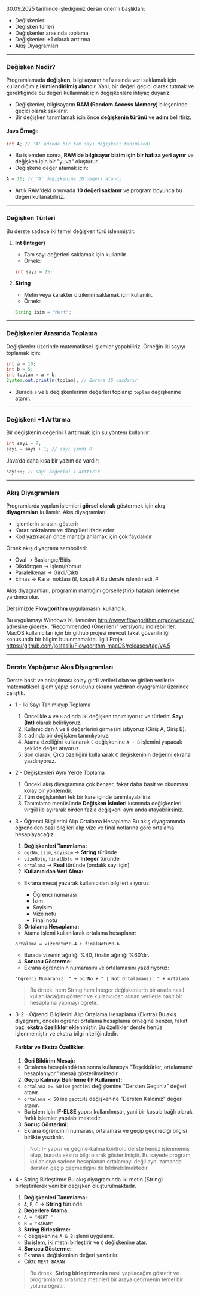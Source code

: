 30.09.2025 tarihinde işlediğimiz dersin önemli başlıkları:

* Değişkenler
* Değişken türleri
* Değişkenler arasında toplama
* Değişkenleri +1 olarak arttırma
* Akış Diyagramları

---

### **Değişken Nedir?**

Programlamada **değişken**, bilgisayarın hafızasında veri saklamak için kullandığımız **isimlendirilmiş alan**dır. Yani, bir değeri geçici olarak tutmak ve gerektiğinde bu değeri kullanmak için değişkenlere ihtiyaç duyarız.

* Değişkenler, bilgisayarın **RAM (Random Access Memory)** bileşeninde geçici olarak saklanır.
* Bir değişken tanımlamak için önce **değişkenin türünü** ve **adını** belirtiriz.

#### **Java Örneği:**

```java
int A; // 'A' adında bir tam sayı değişkeni tanımlandı
```

* Bu işlemden sonra, **RAM’de bilgisayar bizim için bir hafıza yeri ayırır** ve değişken için bir "yuva" oluşturur.
* Değişkene değer atamak için:

```java
A = 10; // 'A' değişkenine 10 değeri atandı
```

* Artık RAM’deki o yuvada **10 değeri saklanır** ve program boyunca bu değeri kullanabiliriz.

---

### **Değişken Türleri**

Bu derste sadece iki temel değişken türü işlenmiştir:

1. **Int (Integer)**

   * Tam sayı değerleri saklamak için kullanılır.
   * Örnek:

   ```java
   int sayi = 25;
   ```

2. **String**

   * Metin veya karakter dizilerini saklamak için kullanılır.
   * Örnek:

   ```java
   String isim = "Mert";
   ```

---

### **Değişkenler Arasında Toplama**

Değişkenler üzerinde matematiksel işlemler yapabiliriz. Örneğin iki sayıyı toplamak için:

```java
int a = 10;
int b = 5;
int toplam = a + b;
System.out.println(toplam); // Ekrana 15 yazdırır
```

* Burada `a` ve `b` değişkenlerinin değerleri toplanıp `toplam` değişkenine atanır.

---

### **Değişkeni +1 Arttırma**

Bir değişkenin değerini 1 arttırmak için şu yöntem kullanılır:

```java
int sayi = 7;
sayi = sayi + 1; // sayi şimdi 8
```

Java’da daha kısa bir yazım da vardır:

```java
sayi++; // sayi değerini 1 arttırır
```

---

### **Akış Diyagramları**

Programlarda yapılan işlemleri **görsel olarak** göstermek için **akış diyagramları** kullanılır. Akış diyagramları:

* İşlemlerin sırasını gösterir
* Karar noktalarını ve döngüleri ifade eder
* Kod yazmadan önce mantığı anlamak için çok faydalıdır

Örnek akış diyagramı sembolleri:

* Oval → Başlangıç/Bitiş
* Dikdörtgen → İşlem/Komut
* Paralelkenar → Girdi/Çıktı
* Elmas → Karar noktası (if, koşul)    # Bu derste işlenilmedi. #

Akış diyagramları, programın mantığını görselleştirip hataları önlemeye yardımcı olur.

Dersimizde **Flowgorithm** uygulamasını kullandık.

Bu uygulamayı Windows Kullanıcıları http://www.flowgorithm.org/download/ adresine giderek, "Recommended (Önerilen)" versiyonu indirebilirler.
MacOS kullanıcıları için bir github projesi mevcut fakat güvenilirliği konusunda bir bilgim bulunmamakta. İlgili Proje: https://github.com/jostasik/Flowgorithm-macOS/releases/tag/v4.5

---

### **Derste Yaptığımız Akış Diyagramları**

Derste basit ve anlaşılması kolay girdi verileri olan ve girilen verilerle matematiksel işlem yapıp sonucunu ekrana yazdıran diyagramlar üzerinde çalıştık.

* 1 - İki Sayı Tanımlayıp Toplama
    1. Öncelikle `A` ve `B` adında iki değişken tanımlıyoruz ve türlerini **Sayı (Int)** olarak belirliyoruz.
    2. Kullanıcıdan `A` ve `B` değerlerini girmesini istiyoruz (Giriş A, Giriş B).
    3. `C` adında bir değişken tanımlıyoruz.
    4. Atama özelliğini kullanarak `C` değişkenine `A + B` işlemini yapacak şekilde değer atıyoruz.
    5. Son olarak, Çıktı özelliğini kullanarak `C` değişkeninin değerini ekrana yazdırıyoruz.

* 2 - Değişkenleri Aynı Yerde Toplama
    1. Önceki akış diyagramına çok benzer, fakat daha basit ve okunması kolay bir yöntemdir.
    2. Tüm değişkenleri tek bir kare içinde tanımlayabiliriz.
    3. Tanımlama menüsünde **Değişken İsimleri** kısmında değişkenleri virgül ile ayırarak birden fazla değişkeni aynı anda atayabilirsiniz.

* 3 - Öğrenci Bilgilerini Alıp Ortalama Hesaplama
    Bu akış diyagramında öğrenciden bazı bilgileri alıp vize ve final notlarına göre ortalama hesaplayacağız.
    
    1. **Değişkenleri Tanımlama:**

    * `ogrNo`, `isim`, `soyisim` → **String** türünde
    * `vizeNotu`, `finalNotu` → **Integer** türünde
    * `ortalama` → **Real** türünde (ondalık sayı için)

    2. **Kullanıcıdan Veri Alma:**

    * Ekrana mesaj yazarak kullanıcıdan bilgileri alıyoruz:

        * Öğrenci numarası
        * İsim
        * Soyisim
        * Vize notu
        * Final notu

    3. **Ortalama Hesaplama:**

    * Atama işlemi kullanılarak ortalama hesaplanır:

    ```
    ortalama = vizeNotu*0.4 + finalNotu*0.6
    ```

    * Burada vizenin ağırlığı %40, finalin ağırlığı %60’dır.

    4. **Sonucu Gösterme:**

    * Ekrana öğrencinin numarasını ve ortalamasını yazdırıyoruz:

    ```
    "Öğrenci Numaranız: " + ogrNo + " | Not Ortalamanız: " + ortalama
    ```

    > Bu örnek, hem String hem Integer değişkenlerin bir arada nasıl kullanılacağını gösterir ve kullanıcıdan alınan verilerle basit bir hesaplama yapmayı öğretir.


* 3-2 - Öğrenci Bilgilerini Alıp Ortalama Hesaplama (Ekstra)
    Bu akış diyagramı, önceki öğrenci ortalama hesaplama örneğine benzer, fakat bazı **ekstra özellikler** eklenmiştir. Bu özellikler derste henüz işlenmemiştir ve ekstra bilgi niteliğindedir.

    #### **Farklar ve Ekstra Özellikler:**

    1. **Geri Bildirim Mesajı:**

    * Ortalama hesaplandıktan sonra kullanıcıya "Teşekkürler, ortalamanız hesaplanıyor." mesajı gösterilmektedir.

    2. **Geçip Kalmayı Belirleme (IF Kullanımı):**

    * `ortalama >= 50` ise `gectiMi` değişkenine "Dersten Geçtiniz" değeri atanır.
    * `ortalama < 50` ise `gectiMi` değişkenine "Dersten Kaldınız" değeri atanır.
    * Bu işlem için **IF-ELSE** yapısı kullanılmıştır, yani bir koşula bağlı olarak farklı işlemler yapılabilmektedir.

    3. **Sonuç Gösterimi:**

    * Ekrana öğrencinin numarası, ortalaması ve geçip geçmediği bilgisi birlikte yazdırılır.

    > Not: IF yapısı ve geçme-kalma kontrolü derste henüz işlenmemiş olup, burada ekstra bilgi olarak gösterilmiştir. Bu sayede program, kullanıcıya sadece hesaplanan ortalamayı değil aynı zamanda dersten geçip geçmediğini de bildirebilmektedir.

* 4 - String Birleştirme
    Bu akış diyagramında iki metin (String) birleştirilerek yeni bir değişken oluşturulmaktadır.

    1. **Değişkenleri Tanımlama:**

    * `A`, `B`, `C` → **String** türünde

    2. **Değerlere Atama:**

    * `A = "MERT "`
    * `B = "BARAN"`

    3. **String Birleştirme:**

    * `C` değişkenine `A & B` işlemi uygulanır.
    * Bu işlem, iki metni birleştirir ve `C` değişkenine atar.

    4. **Sonucu Gösterme:**

    * Ekrana `C` değişkeninin değeri yazdırılır.
    * Çıktı: `MERT BARAN`

    > Bu örnek, **String birleştirmenin** nasıl yapılacağını gösterir ve programlama sırasında metinleri bir araya getirmenin temel bir yolunu öğretir.
